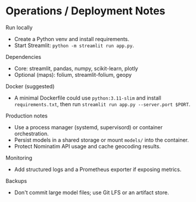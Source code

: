 # Operations / Deployment Notes

Run locally
- Create a Python venv and install requirements.
- Start Streamlit: `python -m streamlit run app.py`.

Dependencies
- Core: streamlit, pandas, numpy, scikit-learn, plotly
- Optional (maps): folium, streamlit-folium, geopy

Docker (suggested)
- A minimal Dockerfile could use `python:3.11-slim` and install `requirements.txt`, then run `streamlit run app.py --server.port $PORT`.

Production notes
- Use a process manager (systemd, supervisord) or container orchestration.
- Persist models in a shared storage or mount `models/` into the container.
- Protect Nominatim API usage and cache geocoding results.

Monitoring
- Add structured logs and a Prometheus exporter if exposing metrics.

Backups
- Don't commit large model files; use Git LFS or an artifact store.
